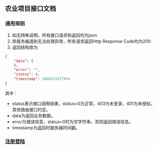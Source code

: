 ## 农业项目接口文档

### 通用规则
1. 如无特殊说明，所有接口请求和返回均为json
2. 除服务器遇到无法处理异常，所有请求返回Http Response Code均为200
3. 返回结构体为
```json
{
    "data": {
    },
    "error": "",
    "status": 0,
    "timestamp": 1660533337954
}
```
其中：
* status表示接口调用结果，status=0为正常，403为未登录，401为未授权。其他值由接口约定。
* data为返回业务数据。
* error为错误信息，status=0时为空字符串，否则返回错误信息。
* timestamp为返回时服务器时间戳。

### [注册登陆](login.html)
